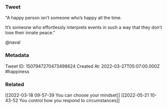 ### Tweet
"A happy person isn’t someone who’s happy all the time. 

It’s someone who effortlessly interprets events in such a way that they don’t lose their innate peace."

@naval

### Metadata
Tweet ID: 1507947270473498624
Created At: 2022-03-27T05:07:00.000Z
#happiness 

### Related
[[2022-03-18 09-57-39 You can choose your mindset]]
[[2022-05-21 10-43-52 You control how you respond to circumstances]]


